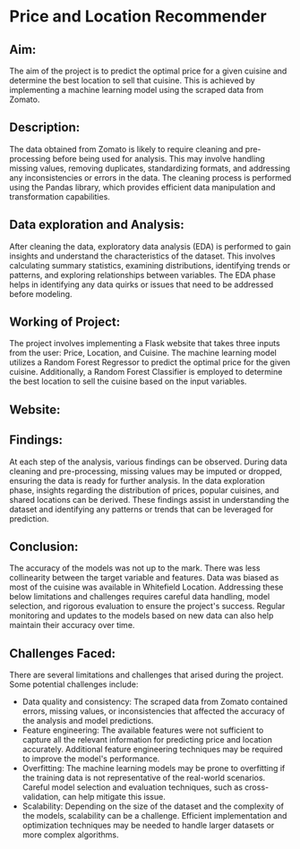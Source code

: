 # Price and Location Recommender

## Aim:
The aim of the project is to predict the optimal price for a given cuisine and determine the best location to sell that cuisine. This is achieved by implementing a machine learning model using the scraped data from Zomato.
<br>
## Description:
The data obtained from Zomato is likely to require cleaning and pre-processing before being used for analysis. This may involve handling missing values, removing duplicates, standardizing formats, and addressing any inconsistencies or errors in the data. The cleaning process is performed using the Pandas library, which provides efficient data manipulation and transformation capabilities.
<br>

## Data exploration and Analysis:
After cleaning the data, exploratory data analysis (EDA) is performed to gain insights and understand the characteristics of the dataset. This involves calculating summary statistics, examining distributions, identifying trends or patterns, and exploring relationships between variables. The EDA phase helps in identifying any data quirks or issues that need to be addressed before modeling.
<br>

## Working of Project:
The project involves implementing a Flask website that takes three inputs from the user: Price, Location, and Cuisine. The machine learning model utilizes a Random Forest Regressor to predict the optimal price for the given cuisine. Additionally, a Random Forest Classifier is employed to determine the best location to sell the cuisine based on the input variables.
<br>

## Website:



## Findings:
At each step of the analysis, various findings can be observed. During data cleaning and pre-processing, missing values may be imputed or dropped, ensuring the data is ready for further analysis. In the data exploration phase, insights regarding the distribution of prices, popular cuisines, and shared locations can be derived. These findings assist in understanding the dataset and identifying any patterns or trends that can be leveraged for prediction.
<br>

## Conclusion:
The accuracy of the models was not up to the mark. There was less collinearity between the target variable and features. Data was biased as most of the cuisine was available in Whitefield Location. 
Addressing these below limitations and challenges requires careful data handling, model selection, and rigorous evaluation to ensure the project's success. Regular monitoring and updates to the models based on new data can also help maintain their accuracy over time.
<br>

## Challenges Faced:
There are several limitations and challenges that arised during the project. Some potential challenges include:

- Data quality and consistency: The scraped data from Zomato contained errors, missing values, or inconsistencies that affected the accuracy of the analysis and model predictions.
- Feature engineering: The available features were not sufficient to capture all the relevant information for predicting price and location accurately. Additional feature engineering techniques may be required to improve the model's performance.
- Overfitting: The machine learning models may be prone to overfitting if the training data is not representative of the real-world scenarios. Careful model selection and evaluation techniques, such as cross-validation, can help mitigate this issue.
- Scalability: Depending on the size of the dataset and the complexity of the models, scalability can be a challenge. Efficient implementation and optimization techniques may be needed to handle larger datasets or more complex algorithms.






